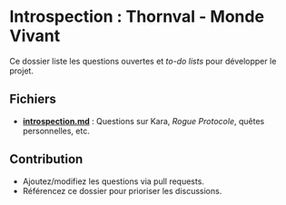 # Introspection : Thornval - Monde Vivant

Ce dossier liste les questions ouvertes et *to-do lists* pour développer le projet.

## Fichiers
- **[introspection.md](/introspection/introspection.md)** : Questions sur Kara, *Rogue Protocole*, quêtes personnelles, etc.

## Contribution
- Ajoutez/modifiez les questions via pull requests.
- Référencez ce dossier pour prioriser les discussions.
